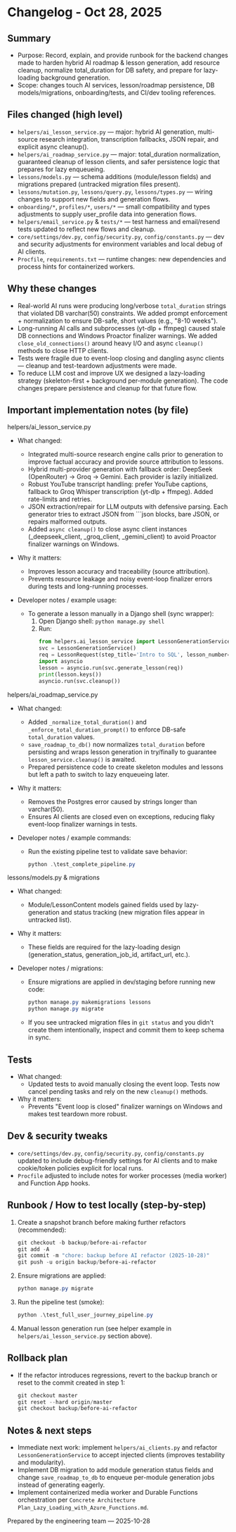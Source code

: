 # Changelog - Oct 28, 2025

Summary
-------
- Purpose: Record, explain, and provide runbook for the backend changes made to harden hybrid AI roadmap & lesson generation, add resource cleanup, normalize total_duration for DB safety, and prepare for lazy-loading background generation.
- Scope: changes touch AI services, lesson/roadmap persistence, DB models/migrations, onboarding/tests, and CI/dev tooling references.

Files changed (high level)
--------------------------
- `helpers/ai_lesson_service.py` — major: hybrid AI generation, multi-source research integration, transcription fallbacks, JSON repair, and explicit async cleanup().
- `helpers/ai_roadmap_service.py` — major: total_duration normalization, guaranteed cleanup of lesson clients, and safer persistence logic that prepares for lazy enqueueing.
- `lessons/models.py` — schema additions (module/lesson fields) and migrations prepared (untracked migration files present).
- `lessons/mutation.py`, `lessons/query.py`, `lessons/types.py` — wiring changes to support new fields and generation flows.
- `onboarding/*`, `profiles/*`, `users/*` — small compatibility and types adjustments to supply user_profile data into generation flows.
- `helpers/email_service.py` & `tests/*` — test harness and email/resend tests updated to reflect new flows and cleanup.
- `core/settings/dev.py`, `config/security.py`, `config/constants.py` — dev and security adjustments for environment variables and local debug of AI clients.
- `Procfile`, `requirements.txt` — runtime changes: new dependencies and process hints for containerized workers.

Why these changes
-----------------
- Real-world AI runs were producing long/verbose `total_duration` strings that violated DB varchar(50) constraints. We added prompt enforcement + normalization to ensure DB-safe, short values (e.g., "8-10 weeks").
- Long-running AI calls and subprocesses (yt-dlp + ffmpeg) caused stale DB connections and Windows Proactor finalizer warnings. We added `close_old_connections()` around heavy I/O and async `cleanup()` methods to close HTTP clients.
- Tests were fragile due to event-loop closing and dangling async clients — cleanup and test-teardown adjustments were made.
- To reduce LLM cost and improve UX we designed a lazy-loading strategy (skeleton-first + background per-module generation). The code changes prepare persistence and cleanup for that future flow.

Important implementation notes (by file)
--------------------------------------

helpers/ai_lesson_service.py
- What changed:
  - Integrated multi-source research engine calls prior to generation to improve factual accuracy and provide source attribution to lessons.
  - Hybrid multi-provider generation with fallback order: DeepSeek (OpenRouter) → Groq → Gemini. Each provider is lazily initialized.
  - Robust YouTube transcript handling: prefer YouTube captions, fallback to Groq Whisper transcription (yt-dlp + ffmpeg). Added rate-limits and retries.
  - JSON extraction/repair for LLM outputs with defensive parsing. Each generator tries to extract JSON from ```json blocks, bare JSON, or repairs malformed outputs.
  - Added `async cleanup()` to close async client instances (_deepseek_client, _groq_client, _gemini_client) to avoid Proactor finalizer warnings on Windows.

- Why it matters:
  - Improves lesson accuracy and traceability (source attribution).
  - Prevents resource leakage and noisy event-loop finalizer errors during tests and long-running processes.

- Developer notes / example usage:
  - To generate a lesson manually in a Django shell (sync wrapper):
    1. Open Django shell: `python manage.py shell`
    2. Run:
       ```python
       from helpers.ai_lesson_service import LessonGenerationService, LessonRequest
       svc = LessonGenerationService()
       req = LessonRequest(step_title='Intro to SQL', lesson_number=1, learning_style='hands_on', user_profile={'time_commitment':'3-5','learning_style':'hands_on'})
       import asyncio
       lesson = asyncio.run(svc.generate_lesson(req))
       print(lesson.keys())
       asyncio.run(svc.cleanup())
       ```

helpers/ai_roadmap_service.py
- What changed:
  - Added `_normalize_total_duration()` and `_enforce_total_duration_prompt()` to enforce DB-safe `total_duration` values.
  - `save_roadmap_to_db()` now normalizes `total_duration` before persisting and wraps lesson generation in try/finally to guarantee `lesson_service.cleanup()` is awaited.
  - Prepared persistence code to create skeleton modules and lessons but left a path to switch to lazy enqueueing later.

- Why it matters:
  - Removes the Postgres error caused by strings longer than varchar(50).
  - Ensures AI clients are closed even on exceptions, reducing flaky event-loop finalizer warnings in tests.

- Developer notes / example commands:
  - Run the existing pipeline test to validate save behavior:
    ```powershell
    python .\test_complete_pipeline.py
    ```

lessons/models.py & migrations
- What changed:
  - Module/LessonContent models gained fields used by lazy-generation and status tracking (new migration files appear in untracked list).

- Why it matters:
  - These fields are required for the lazy-loading design (generation_status, generation_job_id, artifact_url, etc.).

- Developer notes / migrations:
  - Ensure migrations are applied in dev/staging before running new code:
    ```powershell
    python manage.py makemigrations lessons
    python manage.py migrate
    ```
  - If you see untracked migration files in `git status` and you didn't create them intentionally, inspect and commit them to keep schema in sync.

Tests
-----
- What changed:
  - Updated tests to avoid manually closing the event loop. Tests now cancel pending tasks and rely on the new `cleanup()` methods.
- Why it matters:
  - Prevents "Event loop is closed" finalizer warnings on Windows and makes test teardown more robust.

Dev & security tweaks
--------------------
- `core/settings/dev.py`, `config/security.py`, `config/constants.py` updated to include debug-friendly settings for AI clients and to make cookie/token policies explicit for local runs.
- `Procfile` adjusted to include notes for worker processes (media worker) and Function App hooks.

Runbook / How to test locally (step-by-step)
-------------------------------------------
1. Create a snapshot branch before making further refactors (recommended):
   ```powershell
   git checkout -b backup/before-ai-refactor
   git add -A
   git commit -m "chore: backup before AI refactor (2025-10-28)"
   git push -u origin backup/before-ai-refactor
   ```
2. Ensure migrations are applied:
   ```powershell
   python manage.py migrate
   ```
3. Run the pipeline test (smoke):
   ```powershell
   python .\test_full_user_journey_pipeline.py
   ```
4. Manual lesson generation run (see helper example in `helpers/ai_lesson_service.py` section above).

Rollback plan
-------------
- If the refactor introduces regressions, revert to the backup branch or reset to the commit created in step 1:
  ```powershell
  git checkout master
  git reset --hard origin/master
  git checkout backup/before-ai-refactor
  ```

Notes & next steps
------------------
- Immediate next work: implement `helpers/ai_clients.py` and refactor `LessonGenerationService` to accept injected clients (improves testability and modularity).
- Implement DB migration to add module generation status fields and change `save_roadmap_to_db` to enqueue per-module generation jobs instead of generating eagerly.
- Implement containerized media worker and Durable Functions orchestration per `Concrete Architecture Plan_Lazy_Loading_with_Azure_Functions.md`.

Prepared by the engineering team — 2025-10-28
